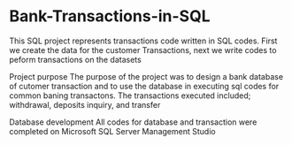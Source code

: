 # Bank-Transactions-in-SQL
This SQL project represents transactions code written in SQL codes.
First we create the data for the customer Transactions,
next we write codes to peform transactions on the datasets

Project purpose
The purpose of the project was to design a bank database of cutomer transaction and 
to use the database in executing sql codes for common baning transactons.
The transactions executed included; withdrawal, deposits inquiry, and transfer

Database development
All codes for database and transaction were completed on Microsoft SQL Server Management Studio

